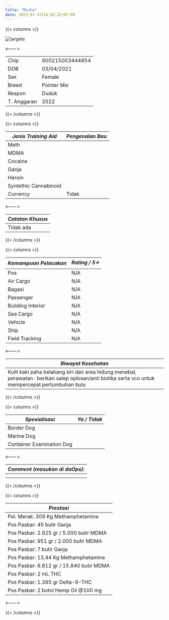 ```yaml
---
title: "Misha"
date: 2023-07-31T14:02:22+07:00
---
```

{{< columns >}} <!-- begin columns block -->

![targets](/123.jpg)

<---> <!-- magic separator, between columns -->


|             |                 |
| ------------- | ----------------- |
| Chip        | 900215003444854 |
| DOB         | 03/04/2021      |
| Sex         | Female          |
| Breed       | Pointer Mix     |
| Respon      | Duduk           |
| T. Anggaran | 2022            |

{{< /columns >}}

{{< columns >}} <!-- begin columns block -->


| ***Jenis Training Aid*** | ***Pengenalan Bau*** |
| -------------------------- | ---------------------- |
| Meth                     |                      |
| MDMA                     |                      |
| Cocaine                  |                      |
| Ganja                    |                      |
| Heroin                   |                      |
| Syntethic Cannabinoid    |                      |
| Currency                 | Tidak                |

<---> <!-- magic separator, between columns -->


| ***Catatan Khusus*** |
| ---------------------- |
| Tidak ada            |

{{< /columns >}}

{{< columns >}} <!-- begin columns block -->


| ***Kemampuan Pelacakan*** | ***Rating / 5⭐*** |
| --------------------------- | -------------------- |
| Pos                       | N/A                |
| Air Cargo                 | N/A                |
| Bagasi                    | N/A                |
| Passenger                 | N/A                |
| Building Interior         | N/A                |
| Sea Cargo                 | N/A                |
| Vehicle                   | N/A                |
| Ship                      | N/A                |
| Field Tracking            | N/A                |

<---><!-- magic separator, between columns -->


| ***Riwayat Kesehatan***                                                                                                                            |
| ---------------------------------------------------------------------------------------------------------------------------------------------------- |
| Kulit kaki paha belakang kiri dan area hidung menebal, perawatan : berikan salep oplosan/anti biotika serta vco untuk mempercepat pertumbuhan bulu |

{{< /columns >}}

{{< columns >}} <!-- begin columns block -->


| ***Spesialisasi***        | ***Ya / Tidak*** |
| --------------------------- | ------------------ |
| Border Dog                |                  |
| Marine Dog                |                  |
| Container Examination Dog |                  |

<---> <!-- magic separator, between columns -->


| ***Comment (masukan di daOps):*** |
| ----------------------------------- |
|                                   |
|                                   |

{{< /columns >}}

{{< columns >}} <!-- begin columns block -->


| ***Prestasi***                           |
| ------------------------------------------ |
| Pel. Merak: 309 Kg Methamphetamine       |
| Pos Pasbar: 45 butir Ganja               |
| Pos Pasbar: 2.925 gr / 5.000 butir MDMA  |
| Pos Pasbar: 951 gr / 2.000 butir MDMA    |
| Pos Pasbar: 7 butir Ganja                |
| Pos Pasbar: 13,44 Kg Methamphetamine     |
| Pos Pasbar: 6.812 gr / 15.840 butir MDMA |
| Pos Pasbar: 2 mL THC                     |
| Pos Pasbar: 1.385 gr Delta-9-THC         |
| Pos Pasbar: 2 botol Hemp Oil @100 mg     |

<---> <!-- magic separator, between columns -->

{{< /columns >}}
